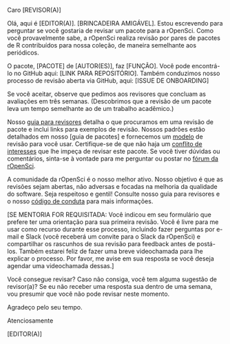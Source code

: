 Caro [REVISOR(A)]

Olá, aqui é [EDITOR(A)]. [BRINCADEIRA AMIGÁVEL]. Estou escrevendo para perguntar se você gostaria de revisar um pacote para a rOpenSci. Como você provavelmente sabe, a rOpenSci realiza revisão por pares de pacotes de R contribuídos para nossa coleção, de maneira semelhante aos periódicos.

O pacote, [PACOTE] de [AUTOR(ES)], faz [FUNÇÃO]. Você pode encontrá-lo no GitHub aqui: [LINK PARA REPOSITÓRIO]. Também conduzimos nosso processo de revisão aberta via GitHub, aqui: [ISSUE DE ONBOARDING]

Se você aceitar, observe que pedimos aos revisores que concluam as avaliações em três semanas. (Descobrimos que a revisão de um pacote leva um tempo semelhante ao de um trabalho acadêmico.)

Nosso [guia para revisores] detalha o que procuramos em uma revisão de pacote e inclui links para exemplos de revisão. Nossos padrões estão detalhados em nosso [guia de pacotes] e fornecemos um [modelo] de revisão para você usar. Certifique-se de que não haja um [conflito de interesses](https://devguide.ropensci.org/policies.html#coi) que lhe impeça de revisar este pacote. Se você tiver dúvidas ou comentários, sinta-se à vontade para me perguntar ou postar no [fórum da rOpenSci].

A comunidade da rOpenSci é o nosso melhor ativo. Nosso objetivo é que as revisões sejam abertas, não adversas e focadas na melhoria da qualidade do software. Seja respeitoso e gentil! Consulte nosso guia para revisores e o nosso [código de conduta](https://ropensci.org/code-of-conduct/) para mais informações.


[SE MENTORIA FOR REQUISITADA: Você indicou em seu formulário que prefere ter uma orientação para sua primeira revisão. Você é livre para me usar como recurso durante esse processo, incluindo fazer perguntas por e-mail e Slack (você receberá um convite para o Slack da rOpenSci) e compartilhar os rascunhos de sua revisão para feedback antes de postá-los. Também estarei feliz de fazer uma breve videochamada para lhe explicar o processo. Por favor, me avise em sua resposta se você deseja agendar uma videochamada dessas.]

Você consegue revisar? Caso não consiga, você tem alguma sugestão de revisor(a)? Se eu não receber uma resposta sua dentro de uma semana, vou presumir que você não pode revisar neste momento.

Agradeço pelo seu tempo.

Atenciosamente

[EDITOR(A)]

[guia para revisores]: https://devguide.ropensci.org/reviewerguide.html
[guia para pacotes]: https://devguide.ropensci.org/building.html
[modelo]: https://devguide.ropensci.org/reviewtemplate.html
[fórum da rOpenSci]: https://discuss.ropensci.org/
